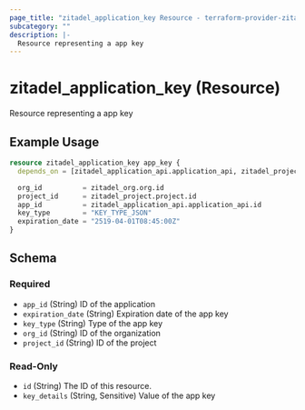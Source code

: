 ```yaml
---
page_title: "zitadel_application_key Resource - terraform-provider-zitadel"
subcategory: ""
description: |-
  Resource representing a app key
---
```


# zitadel_application_key (Resource)

Resource representing a app key

## Example Usage

```terraform
resource zitadel_application_key app_key {
  depends_on = [zitadel_application_api.application_api, zitadel_project.project, zitadel_org.org]

  org_id          = zitadel_org.org.id
  project_id      = zitadel_project.project.id
  app_id          = zitadel_application_api.application_api.id
  key_type        = "KEY_TYPE_JSON"
  expiration_date = "2519-04-01T08:45:00Z"
}
```

<!-- schema generated by tfplugindocs -->
## Schema

### Required

- `app_id` (String) ID of the application
- `expiration_date` (String) Expiration date of the app key
- `key_type` (String) Type of the app key
- `org_id` (String) ID of the organization
- `project_id` (String) ID of the project

### Read-Only

- `id` (String) The ID of this resource.
- `key_details` (String, Sensitive) Value of the app key